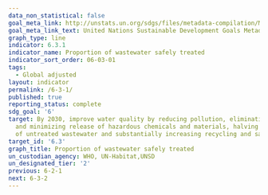 ```yaml
---
data_non_statistical: false
goal_meta_link: http://unstats.un.org/sdgs/files/metadata-compilation/Metadata-Goal-6.pdf
goal_meta_link_text: United Nations Sustainable Development Goals Metadata (pdf 428kB)
graph_type: line
indicator: 6.3.1
indicator_name: Proportion of wastewater safely treated
indicator_sort_order: 06-03-01
tags:
  - Global adjusted
layout: indicator
permalink: /6-3-1/
published: true
reporting_status: complete
sdg_goal: '6'
target: By 2030, improve water quality by reducing pollution, eliminating dumping
  and minimizing release of hazardous chemicals and materials, halving the proportion
  of untreated wastewater and substantially increasing recycling and safe reuse globally
target_id: '6.3'
graph_title: Proportion of wastewater safely treated
un_custodian_agency: WHO, UN-Habitat,UNSD
un_designated_tier: '2'
previous: 6-2-1
next: 6-3-2
---
```

